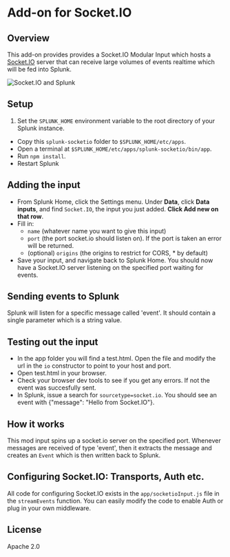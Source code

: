 # Add-on for Socket.IO

## Overview
This add-on provides provides a Socket.IO Modular Input which hosts a [Socket.IO](http://socket.io) server that can receive large volumes of events realtime which will be fed into Splunk.

![Socket.IO and Splunk](https://dl.dropboxusercontent.com/u/6860088/socketio.jpeg)

## Setup

1. Set the `SPLUNK_HOME` environment variable to the root directory of your Splunk instance.
* Copy this `splunk-socketio` folder to `$SPLUNK_HOME/etc/apps`.
* Open a terminal at `$SPLUNK_HOME/etc/apps/splunk-socketio/bin/app`.
* Run `npm install`.
* Restart Splunk

## Adding the input

* From Splunk Home, click the Settings menu. Under **Data**, click **Data inputs**, and find `Socket.IO`, the input you just added. **Click Add new on that row**.
* Fill in:
    * `name` (whatever name you want to give this input)
    * `port` (the port socket.io should listen on). If the port is taken an error will be returned.
    * (optional) `origins` (the origins to restrict for CORS, * by default)
* Save your input, and navigate back to Splunk Home. You should now have a Socket.IO server listening on the specified port waiting for events.

## Sending events to Splunk
Splunk will listen for a specific message called 'event'. It should contain a single parameter which is a string value.

## Testing out the input

* In the app folder you will find a test.html. Open the file and modify the url in the `io` constructor to point to your host and port.
* Open test.html in your browser.
* Check your browser dev tools to see if you get any errors. If not the event was succesfully sent.
* In Splunk, issue a search for `sourcetype=socket.io`. You should see an event with {"message": "Hello from Socket.IO"}.

## How it works

This mod input spins up a socket.io server on the specified port. Whenever messages are received of type 'event', then it extracts the message and creates an `Event` which is then written back to Splunk.

## Configuring Socket.IO: Transports, Auth etc.

All code for configuring Socket.IO exists in the `app/socketioInput.js` file in the `streamEvents` function. You can easily modify the code to enable Auth or plug in your own middleware.

## License

Apache 2.0

